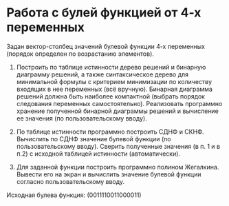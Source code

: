 # Работа с булей функцией от 4-х переменных

Задан вектор-столбец значений булевой функции 4-х переменных (порядок определен по
возрастанию элементов).

1) Построить по таблице истинности дерево решений и бинарную диаграмму решений, а
также синтаксическое дерево для минимальной формулы с критерием минимизации по
количеству входящих в нее переменных (всё вручную). Бинарная диаграмма решений
должна быть наиболее компактной (выбрать порядок следования переменных
самостоятельно). Реализовать программно хранение полученной бинарной диаграммы
решений и вычисление ее значения (по пользовательскому вводу).

2) По таблице истинности программно построить СДНФ и СКНФ. Вычислить по СДНФ
значение булевой функции (по пользовательскому вводу). Сверить полученные значения
(в п. 1 и в п.2) с исходной таблицей истинности (автоматически).

3) Для заданной функции построить программно полином Жегалкина. Вывести его на
экран и вычислить значение булевой функции согласно пользовательскому вводу.

Исходная булева функция: (0011110011000011)
